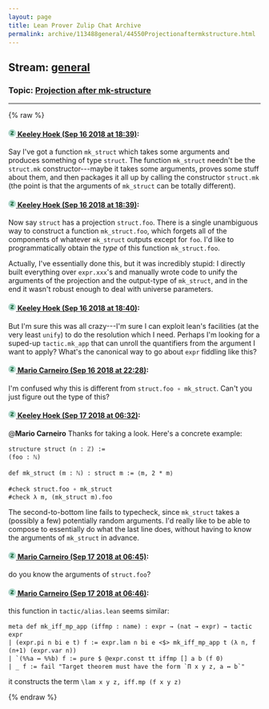 ```yaml
---
layout: page
title: Lean Prover Zulip Chat Archive 
permalink: archive/113488general/44550Projectionaftermkstructure.html
---
```


## Stream: [general](index.html)
### Topic: [Projection after mk-structure](44550Projectionaftermkstructure.html)

---


{% raw %}
#### [![Click to go to Zulip](../../assets/img/zulip2.png) Keeley Hoek (Sep 16 2018 at 18:39)](https://leanprover.zulipchat.com/#narrow/stream/113488-general/topic/Projection%20after%20mk-structure/near/134060550):
Say I've got a function `mk_struct` which takes some arguments and produces something of type `struct`. The function `mk_struct` needn't be the `struct.mk` constructor---maybe it takes some arguments, proves some stuff about them, and then packages it all up by calling the constructor `struct.mk` (the point is that the arguments of `mk_struct` can be totally different).

#### [![Click to go to Zulip](../../assets/img/zulip2.png) Keeley Hoek (Sep 16 2018 at 18:39)](https://leanprover.zulipchat.com/#narrow/stream/113488-general/topic/Projection%20after%20mk-structure/near/134060552):
Now say `struct` has a projection `struct.foo`. There is a single unambiguous way to construct a function `mk_struct.foo`, which forgets all of the components of whatever `mk_struct` outputs except for `foo`. I'd like to programmatically obtain the *type* of this function `mk_struct.foo`.

Actually, I've essentially done this, but it was incredibly stupid: I directly built everything over `expr.xxx`'s and manually wrote code to unify the arguments of the projection and the output-type of `mk_struct`, and in the end it wasn't robust enough to deal with universe parameters.

#### [![Click to go to Zulip](../../assets/img/zulip2.png) Keeley Hoek (Sep 16 2018 at 18:40)](https://leanprover.zulipchat.com/#narrow/stream/113488-general/topic/Projection%20after%20mk-structure/near/134060594):
But I'm sure this was all crazy---I'm sure I can exploit lean's facilities (at the very least `unify`) to do the resolution which I need. Perhaps I'm looking for a suped-up `tactic.mk_app` that can unroll the quantifiers from the argument I want to apply? What's the canonical way to go about `expr` fiddling like this?

#### [![Click to go to Zulip](../../assets/img/zulip2.png) Mario Carneiro (Sep 16 2018 at 22:28)](https://leanprover.zulipchat.com/#narrow/stream/113488-general/topic/Projection%20after%20mk-structure/near/134066795):
I'm confused why this is different from `struct.foo ∘ mk_struct`. Can't you just figure out the type of this?

#### [![Click to go to Zulip](../../assets/img/zulip2.png) Keeley Hoek (Sep 17 2018 at 06:32)](https://leanprover.zulipchat.com/#narrow/stream/113488-general/topic/Projection%20after%20mk-structure/near/134079723):
@**Mario Carneiro**  Thanks for taking a look. Here's a concrete example:
````
structure struct (n : ℤ) :=
(foo : ℕ)

def mk_struct (m : ℕ) : struct m := ⟨m, 2 * m⟩

#check struct.foo ∘ mk_struct
#check λ m, (mk_struct m).foo
````
The second-to-bottom line fails to typecheck, since `mk_struct` takes a (possibly a few) potentially random arguments. I'd really like to be able to compose to essentially do what the last line does, without having to know the arguments of `mk_struct` in advance.

#### [![Click to go to Zulip](../../assets/img/zulip2.png) Mario Carneiro (Sep 17 2018 at 06:45)](https://leanprover.zulipchat.com/#narrow/stream/113488-general/topic/Projection%20after%20mk-structure/near/134080030):
do you know the arguments of `struct.foo`?

#### [![Click to go to Zulip](../../assets/img/zulip2.png) Mario Carneiro (Sep 17 2018 at 06:46)](https://leanprover.zulipchat.com/#narrow/stream/113488-general/topic/Projection%20after%20mk-structure/near/134080101):
this function in `tactic/alias.lean` seems similar:
```
meta def mk_iff_mp_app (iffmp : name) : expr → (nat → expr) → tactic expr
| (expr.pi n bi e t) f := expr.lam n bi e <$> mk_iff_mp_app t (λ n, f (n+1) (expr.var n))
| `(%%a ↔ %%b) f := pure $ @expr.const tt iffmp [] a b (f 0)
| _ f := fail "Target theorem must have the form `Π x y z, a ↔ b`"
```
it constructs the term `\lam x y z, iff.mp (f x y z)`


{% endraw %}
